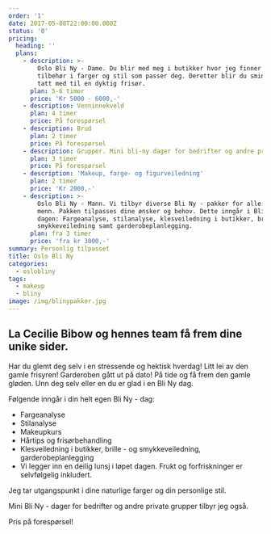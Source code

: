 ```yaml
---
order: '1'
date: 2017-05-08T22:00:00.000Z
status: '0'
pricing:
  heading: ''
  plans:
    - description: >-
        Oslo Bli Ny - Dame. Du blir med meg i butikker hvor jeg finner klær og
        tilbehør i farger og stil som passer deg. Deretter blir du sminket og
        tatt med til en dyktig frisør.
      plan: 5-6 timer
      price: 'Kr 5000 - 6000,-'
    - description: Venninnekveld
      plan: 4 timer
      price: På forespørsel
    - description: Brud
      plan: 2 timer
      price: På forespørsel
    - description: Grupper. Mini bli-ny dager for bedrifter og andre private grupper.
      plan: 3 timer
      price: På forespørsel
    - description: 'Makeup, farge- og figurveiledning'
      plan: 2 timer
      price: 'Kr 2000,-'
    - description: >-
        Oslo Bli Ny - Mann. Vi tilbyr diverse Bli Ny - pakker for alle typer
        menn. Pakken tilpasses dine ønsker og behov. Dette inngår i Bli Ny -
        dagen: Fargeanalyse, stilanalyse, klesveiledning i butikker, brille - og
        smykkeveiledning samt garderobeplanlegging.
      plan: fra 3 timer
      price: 'fra kr 3000,-'
summary: Personlig tilpasset
title: Oslo Bli Ny
categories:
  - oslobliny
tags:
  - makeup
  - bliny
image: /img/blinypakker.jpg
---
```

## La Cecilie Bibow og hennes team få frem dine unike sider.

Har du glemt deg selv i en stressende og hektisk hverdag! Litt lei av den gamle frisyren! Garderoben gått ut på dato! På tide og få frem den gamle gløden. Unn deg selv eller en du er glad i en Bli Ny dag.

Følgende inngår i din helt egen Bli Ny - dag:

* Fargeanalyse
* Stilanalyse
* Makeupkurs
* Hårtips og frisørbehandling
* Klesveiledning i butikker, brille - og smykkeveiledning, garderobeplanlegging
* Vi legger inn en deilig lunsj i løpet dagen. Frukt og forfriskninger er selvfølgelig inkludert.

Jeg tar utgangspunkt i dine naturlige farger og din personlige stil.

Mini Bli Ny - dager for bedrifter og andre private grupper tilbyr jeg også.

Pris på forespørsel!


